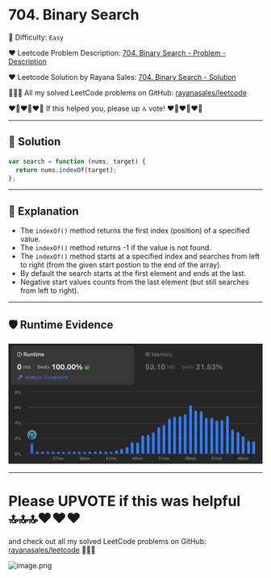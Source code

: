 # 704. Binary Search

🌱 Difficulty: `Easy`

❤️ Leetcode Problem Description: [704. Binary Search - Problem - Description](https://leetcode.com/problems/binary-search/description/)

❤️ Leetcode Solution by Rayana Sales: [704. Binary Search - Solution](https://leetcode.com/problems/binary-search/solutions/5943740/topic/)

💁🏻‍♀️ All my solved LeetCode problems on GitHub: [rayanasales/leetcode](https://github.com/rayanasales/leetcode)

❤️‍🔥❤️‍🔥❤️‍🔥 If this helped you, please up 🔝 vote! ❤️‍🔥❤️‍🔥❤️‍🔥

---

## 🚀 Solution

```javascript []
var search = function (nums, target) {
  return nums.indexOf(target);
};
```

---

## 🔎 Explanation

- The `indexOf()` method returns the first index (position) of a specified value.
- The `indexOf()` method returns -1 if the value is not found.
- The `indexOf()` method starts at a specified index and searches from left to right (from the given start postion to the end of the array).
- By default the search starts at the first element and ends at the last.
- Negative start values counts from the last element (but still searches from left to right).

---

## 🛡️ Runtime Evidence

![704. Binary Search - Runtime 0ms Beats 100%](image.png)

---

# Please UPVOTE if this was helpful 🔝🔝🔝❤️❤️❤️

and check out all my solved LeetCode problems on GitHub: [rayanasales/leetcode](https://github.com/rayanasales/leetcode) 🤙😚🤘

![image.png](https://assets.leetcode.com/users/images/57bce3b1-56e2-4c20-9cdf-b61fef26b93b_1725494158.6252415.png)
